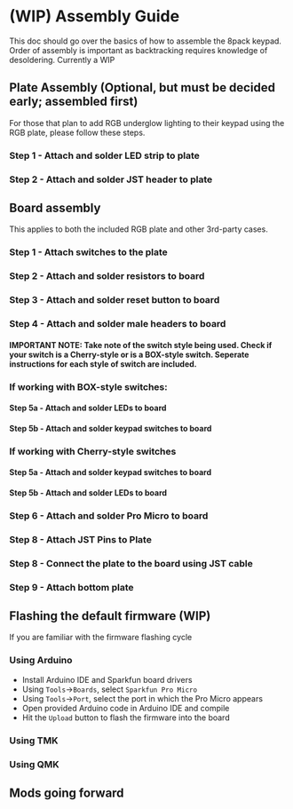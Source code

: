 # (WIP) Assembly Guide
This doc should go over the basics of how to assemble the 8pack keypad. Order of assembly is important as backtracking  requires knowledge of desoldering. Currently a WIP

## Plate Assembly (Optional, but must be decided early; assembled first)
For those that plan to add RGB underglow lighting to their keypad using the RGB plate, please follow these steps.

### Step 1 - Attach and solder LED strip to plate

### Step 2 - Attach and solder JST header to plate

## Board assembly
This applies to both the included RGB plate and other 3rd-party cases.

### Step 1 - Attach switches to the plate

### Step 2 - Attach and solder resistors to board

### Step 3 - Attach and solder reset button to board

### Step 4 - Attach and solder male headers to board

#### IMPORTANT NOTE: Take note of the switch style being used. Check if your switch is a Cherry-style or is a BOX-style switch. Seperate instructions for each style of switch are included.

### If working with BOX-style switches:

#### Step 5a - Attach and solder LEDs to board

#### Step 5b - Attach and solder keypad switches to board

### If working with Cherry-style switches

#### Step 5a - Attach and solder keypad switches to board

#### Step 5b - Attach and solder LEDs to board

### Step 6 - Attach and solder Pro Micro to board

### Step 8 - Attach JST Pins to Plate

### Step 8 - Connect the plate to the board using JST cable

### Step 9 - Attach bottom plate

## Flashing the default firmware (WIP)
If you are familiar with the firmware flashing cycle 

### Using Arduino 
* Install Arduino IDE and Sparkfun board drivers
* Using `Tools`->`Boards`, select `Sparkfun Pro Micro`
* Using `Tools`->`Port`, select the port in which the Pro Micro appears
* Open provided Arduino code in Arduino IDE and compile
* Hit the `Upload` button to flash the firmware into the board

### Using TMK 

### Using QMK 

## Mods going forward









